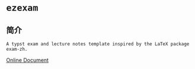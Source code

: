 # `ezexam`
## 简介
`A typst exam and lecture notes template inspired by the LaTeX package exam-zh.`

[Online Document](https://ezexam.pages.dev/)
